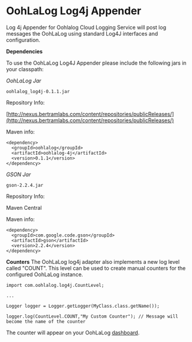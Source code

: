 OohLaLog Log4j Appender
=======================

Log 4j Appender for Oohlalog Cloud Logging Service will post log messages the OohLaLog using standard Log4J interfaces and configuration.

**Dependencies**

To use the OohLaLog Log4J Appender please include the following jars in your classpath:

*OohLaLog Jar*
```
oohlalog_log4j-0.1.1.jar 
```

Repository Info:

[http://nexus.bertramlabs.com/content/repositories/publicReleases/](http://nexus.bertramlabs.com/content/repositories/publicReleases/)

Maven info:
```
<dependency>
  <groupId>oohlalog</groupId>
  <artifactId>oohlalog-4j</artifactId>
  <version>0.1.1</version>
</dependency>
```

*GSON Jar*
```
gson-2.2.4.jar
```
Repository Info:

Maven Central

Maven info:
```
<dependency>
  <groupId>com.google.code.gson</groupId>
  <artifactId>gson</artifactId>
  <version>2.2.4</version>
</dependency>
```


**Counters**
The OohLaLog log4j adapter also implements a new log level called "COUNT". This level can be used to create manual counters for the configured OohLaLog instance.

```
import com.oohlalog.log4j.CountLevel;

...

Logger logger = Logger.getLogger(MyClass.class.getName());
		 
logger.log(CountLevel.COUNT,"My Custom Counter"); // Message will become the name of the counter
```

The counter will appear on your OohLaLog [dashboard](http://bertram.d.pr/wVgU).
